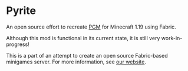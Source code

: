 # Pyrite
An open source effort to recreate [PGM](https://github.com/PGMDev/PGM) for Minecraft 1.19 using Fabric.

Although this mod is functional in its current state, it is still very work-in-progress!

This is a part of an attempt to create an open source Fabric-based minigames server.
For more information, see [our website](https://nucleoid.xyz).